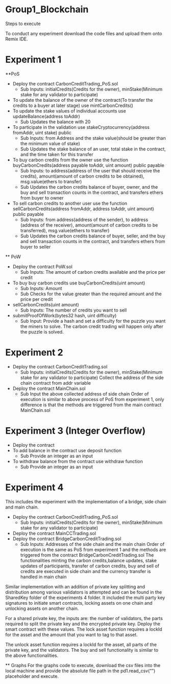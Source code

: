 # Group1_Blockchain
Steps to execute

To conduct any experiment download the code files and upload them onto Remix IDE. 

# Experiment 1
**PoS
* Deploy the contract CarbonCreditTrading_PoS.sol 
	* Sub Inputs: initialCredits(Credits for the owner), minStake(Minimum stake for any validator to participate) 
* To update the balance of the owner of the contract(To transfer the credits to a buyer at later stage) use mintCarbonCredits() 
* To update the stake values of individual accounts use updateBalance(address toAddr)
	* Sub Updates the balance with 20
* To participate in the validation use stakeCryptocurrency(address fromAddr, uint stake) public 
	* Sub Inputs: from Address and the stake value(should be greater than the minimum value of stake)
	* Sub Updates the stake balance of an user, total stake in the contract, and the time taken for this transfer
* To buy carbon credits from the owner use the function buyCarbonCredits(address payable toAddr, uint amount) public payable
	* Sub Inputs: to address(address of the user that should receive the credits), amount(amount of carbon credits to be obtained), msg.value(ethers to transfer)
	* Sub Updates the carbon credits balance of buyer, owner, and the buy and sell transaction counts in the contract, and transfers ethers from buyer to owner
* To sell carbon credits to another user use the function sellCarbonCredits(address fromAddr, address toAddr, uint amount) public payable
	* Sub Inputs: from address(address of the sender), to address (address of the receiver), amount(amount of carbon credits to be transferred), msg.value(ethers to transfer)
	* Sub Updates the carbon credits balance of buyer, seller, and the buy and sell transaction counts in the contract, and transfers ethers from buyer to seller

** PoW
* Deploy the contract PoW.sol
	* Sub Inputs: The amount of carbon credits available and the price per credit
* To buy buy carbon credits use buyCarbonCredits(uint amount)
	* Sub Inputs: Amount 
	* Sub Checks for the value greater than the required amount and the price per credit
* sellCarbonCredits(uint amount)
	* Sub Inputs: The number of credits you want to sell
* submitProofOfWork(bytes32 hash, uint difficulty)
	* Sub Input: Provide a hash and set a difficulty for the puzzle you want the miners to solve. The carbon credit trading will happen only after the puzzle is solved.

# Experiment 2
* Deploy the contract CarbonCreditTrading.sol
	* Sub Inputs: initialCredits(Credits for the owner), minStake(Minimum stake for any validator to participate)
Collect the address of the side chain contract from addr variable
* Deploy the contract MainChain.sol 
	* Sub Input the above collected address of side chain
Order of execution is similar to above process of PoS from experiment 1, only difference is that the methods are triggered from the main contract MainChain.sol


# Experiment 3 (Integer Overflow)
* Deploy the contract
* To add balance in the contract use deposit function 
	* Sub Provide an integer as an input
* To withdraw balance from the contract use withdraw function
	* Sub Provide an integer as an input


# Experiment 4

This includes the experiment with the implementation of a bridge, side chain and main chain.
* Deploy the contract CarbonCreditTrading_PoS.sol 
	* Sub Inputs: initialCredits(Credits for the owner), minStake(Minimum stake for any validator to participate)
* Deploy the contract MainCCTrading.sol 
* Deploy the contract BridgeCarbonCreditTrading.sol 
	* Sub Inputs: Addresses of the side chain and the main chain
Order of execution is the same as  PoS from experiment 1 and the methods are triggered from the contract BridgeCarbonCreditTrading.sol
The functionalities minting the carbon credits,balance updates, stake updates of participants, transfer of carbon credits, buy and sell of credits are executed in side chain and the currency transfer is handled in main chain

Similar implementation with an addition of private key splitting and distribution among various validators is attempted and can be found in the SharedKey folder of the experiments 4 folder. It included the multi party key signatures to initiate smart contracts, locking assets on one chain and unlocking assets on another chain. 

For a shared private key, the inputs are: the number of validators, the parts required to split the private key and the encrypted private key. Deploy the smart contract with these values.
The lock asset function requires a lockId for the asset and the amount that you want to tag to that asset.

The unlock asset function requires a lockId for the asset, all parts of the private key, and the validators.
The buy and sell functionality is similar to the above functionalities.


** Graphs
For the graphs code to execute, download the csv files into the local machine and provide the absolute file path in the pd1.read_csv(“<path>”) placeholder and execute.
